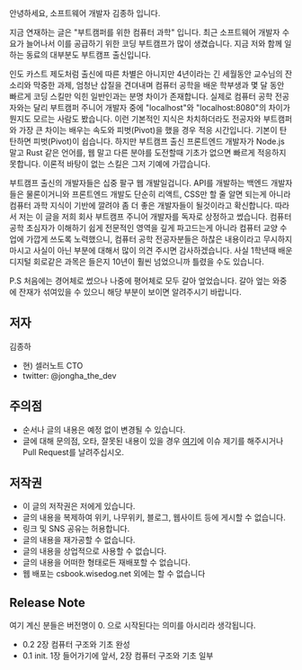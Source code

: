 안녕하세요, 소프트웨어 개발자 김종하 입니다.

지금 연재하는 글은 "부트캠퍼를 위한 컴퓨터 과학" 입니다. 최근 소프트웨어 개발자 수요가 늘어나서 이를 공급하기 위한 코딩 부트캠프가 많이 생겼습니다. 지금 저와 함께 일하는 동료의 대부분도 부트캠프 출신입니다.

인도 카스트 제도처럼 출신에 따른 차별은 아니지만 4년이라는 긴 세월동안 교수님의 잔소리와 막중한 과제, 엄청난 삽질을 견뎌내며 컴퓨터 공학을 배운 학부생과 몇 달 동안 빠르게 코딩 스킬만 익힌 일반인과는 분명 차이가 존재합니다. 실제로 컴퓨터 공학 전공자와는 달리 부트캠퍼 주니어 개발자 중에 "localhost"와 "localhost:8080"의 차이가 뭔지도 모르는 사람도 봤습니다. 이런 기본적인 지식은 차치하더라도 전공자와 부트캠퍼와 가장 큰 차이는 배우는 속도와 피벗(Pivot)을 했을 경우 적응 시간입니다. 기본이 탄탄하면 피벗(Pivot)이 쉽습니다. 하지만 부트캠프 출신 프론트엔드 개발자가 Node.js 말고 Rust 같은 언어를, 웹 말고 다른 분야를 도전할때 기초가 없으면 빠르게 적응하지 못합니다. 이론적 바탕이 없는 스킬은 그저 기예에 가깝습니다.

부트캠프 출신의 개발자들은 십중 팔구 웹 개발일겁니다. API를 개발하는 백엔드 개발자들은 물론이거니와 프론트엔드 개발도 단순히 리액트, CSS만 할 줄 알면 되는게 아니라 컴퓨터 과학 지식이 기반에 깔려야 좀 더 좋은 개발자들이 될것이라고 확신합니다. 따라서 저는 이 글을 저희 회사 부트캠프 주니어 개발자를 독자로 상정하고 썼습니다. 컴퓨터 공학 초심자가 이해하기 쉽게 전문적인 영역을 깊게 파고드는게 아니라 컴퓨터 교양 수업에 가깝게 쓰도록 노력했으니, 컴퓨터 공학 전공자분들은 하찮은 내용이라고 무시하지 마시고 사실이 아닌 부분에 대해서 많이 의견 주시면 감사하겠습니다. 사실 1학년때 배운 디지털 회로같은 과목은 들은지 10년이 훨씬 넘었으니까 틀렸을 수도 있습니다.

P.S 처음에는 경어체로 썼으나 나중에 평어체로 모두 갈아 엎었습니다. 갈아 엎는 와중에 잔재가 섞여있을 수 있으니 해당 부분이 보이면 알려주시기 바랍니다.

## 저자

김종하
- 현) 셀러노트 CTO
- twitter: @jongha_the_dev

## 주의점

- 순서나 글의 내용은 예정 없이 변경될 수 있습니다.
- 글에 대해 문의점, 오타, 잘못된 내용이 있을 경우 [여기](https://github.com/wisedog/csbooks/issues)에 이슈 제기를 해주시거나 Pull Request를 날려주십시오.

## 저작권

- 이 글의 저작권은 저에게 있습니다.
- 글의 내용을 복제하여 위키, 나무위키, 블로그, 웹사이트 등에 게시할 수 없습니다.
- 링크 및 SNS 공유는 허용합니다.
- 글의 내용을 재가공할 수 없습니다.
- 글의 내용을 상업적으로 사용할 수 없습니다.
- 글의 내용을 어떠한 형태로든 재배포할 수 없습니다.
- 웹 배포는 csbook.wisedog.net 외에는 할 수 없습니다

## Release Note

여기 계신 분들은 버전명이 0. 으로 시작된다는 의미를 아시리라 생각됩니다.

- 0.2
2장 컴퓨터 구조와 기초 완성
- 0.1
init. 1장 들어가기에 앞서, 2장 컴퓨터 구조와 기초 일부

